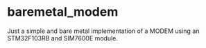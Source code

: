 # baremetal_modem
Just a simple and bare metal implementation of a MODEM using an STM32F103RB and SIM7600E module. 

